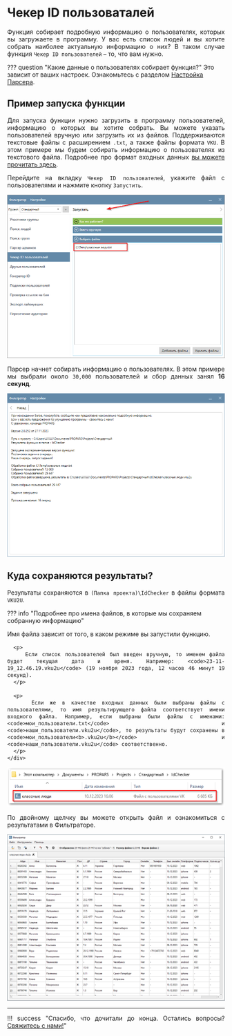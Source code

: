 # Чекер ID пользоваталей

<div style="text-align: justify">
  <p>
    Функция собирает подробную информацию о пользователях, которых вы загружаете в программу. У вас есть список людей и вы хотите собрать наиболее актуальную информацию о них? В таком случае функция <code>Чекер ID пользователей</code> – то, что вам нужно.
  </p>
</div>

??? question "Какие данные о пользователях собирает функция?"
    Это зависит от ваших настроек. Ознакомьтесь с разделом [Настройка Парсера](./index.md#settings).

## Пример запуска функции

<div style="text-align: justify">
  <p>
    Для запуска функции нужно загрузить в программу пользователей, информацию о которых вы хотите собрать. Вы можете указать пользователей вручную или загрузить их из файлов. Поддерживаются текстовые файлы с расширением <code>.txt</code>, а также файлы формата <code>VKU</code>. В этом примере мы будем собирать информацию о пользователях из текстового файла. Подробнее про формат входных данных <a href="../#txt-format">вы можете прочитать здесь</a>.
  </p>
  
  <p>
  Перейдите на вкладку <code>Чекер ID пользователей</code>, укажите файл с пользователями и нажмите кнопку <code>Запустить</code>.
  </p>
</div>

![](../../img/parser/id-checker/example_1.png)

<div style="text-align: justify">
  <p>    
    Парсер начнет собирать информацию о пользователях. В этом примере мы выбрали около <code>30,000</code> пользователей и сбор данных занял <b>16 секунд</b>.
  </p>
</div>

![](../../img/parser/id-checker/example_2.png)


## Куда сохраняются результаты?

<div style="text-align: justify">
  <p>
    Результаты сохраняются в <code>(Папка проекта)\IdChecker</code> в файлы формата <code>VKU2U</code>.
  </p>
</div>

??? info "Подробнее про имена файлов, в которые мы сохраняем собранную информацию"
    <div style="text-align: justify">
      <p>
        Имя файла зависит от того, в каком режиме вы запустили функцию.
      </p>

      <p>
        Если список пользователей был введен вручную, то именем файла будет текущая дата и время. Например: <code>23-11-19_12.46.19.vku2u</code> (19 ноября 2023 года, 12 часов 46 минут 19 секунд).
      </p>

      <p>
        Если же в качестве входных данных были выбраны файлы с пользователями, то имя результирующего файла соответствует имени входного файла. Например, если выбраны были файлы с именами: <code>мои_пользователи.txt</code> и <code>наши_пользователи.vku2u</code>, то результаты будут сохранены в <code>мои_пользователи<b>.vku2u</b></code> и <code>наши_пользователи.vku2u</code> соответственно. 
      </p>
    </div>

![](../../img/parser/id-checker/results_1.png)

<div style="text-align: justify">
  <p>
    По двойному щелчку вы можете открыть файл и ознакомиться с результатами в Фильтраторе. 
  </p>
</div>

![](../../img/parser/id-checker/results_2.png)

---

!!! success "Спасибо, что дочитали до конца. Остались вопросы? <a href="../../../support">Свяжитесь с нами!</a>"